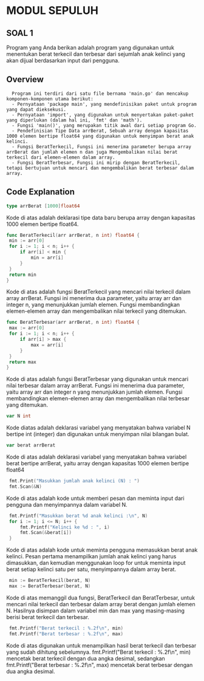 # MODUL SEPULUH
  ## SOAL 1
  Program yang Anda berikan adalah program yang digunakan untuk menentukan berat terkecil dan terbesar dari sejumlah anak kelinci yang akan dijual berdasarkan input dari pengguna.
   
   ## Overview
      Program ini terdiri dari satu file bernama 'main.go' dan mencakup komponen-komponen utama berikut:
      - Pernyataan 'package main', yang mendefinisikan paket untuk program yang dapat dieksekusi.
      - Pernyataan 'import', yang digunakan untuk menyertakan paket-paket yang diperlukan (dalam hal ini, 'fmt' dan 'math').
      - Fungsi 'main()', yang merupakan titik awal dari setiap program Go.
      - Pendefinisian Tipe Data arrBerat, Sebuah array dengan kapasitas 1000 elemen bertipe float64 yang digunakan untuk menyimpan berat anak kelinci.
      - Fungsi BeratTerkecil, Fungsi ini menerima parameter berupa array arrBerat dan jumlah elemen n dan juga Mengembalikan nilai berat terkecil dari elemen-elemen dalam array.
      - Fungsi BeratTerbesar, Fungsi ini mirip dengan BeratTerkecil, tetapi bertujuan untuk mencari dan mengembalikan berat terbesar dalam array.
      
   ## Code Explanation
   ```go
   type arrBerat [1000]float64
   ```
   Kode di atas adalah deklarasi tipe data baru berupa array dengan kapasitas 1000 elemen bertipe float64.
  
   ```go
  func BeratTerkecil(arr arrBerat, n int) float64 {
  	min := arr[0]
  	for i := 1; i < n; i++ {
  		if arr[i] < min {
  			min = arr[i]
  		}
  	}
  	return min
  }
   ```
   Kode di atas adalah fungsi BeratTerkecil yang mencari nilai terkecil dalam array arrBerat. Fungsi ini menerima dua parameter, yaitu array arr dan integer n, yang menunjukkan jumlah elemen. Fungsi membandingkan elemen-elemen array dan mengembalikan nilai terkecil yang ditemukan.

   ```go
  func BeratTerbesar(arr arrBerat, n int) float64 {
  	max := arr[0]
  	for i := 1; i < n; i++ {
  		if arr[i] > max {
  			max = arr[i]
  		}
  	}
  	return max
  }
   ```
   Kode di atas adalah fungsi BeratTerbesar yang digunakan untuk mencari nilai terbesar dalam array arrBerat. Fungsi ini menerima dua parameter, yaitu array arr dan integer n yang menunjukkan jumlah elemen. Fungsi membandingkan elemen-elemen array dan mengembalikan nilai terbesar yang ditemukan.

   ```go
   var N int
   ```
   Kode diatas adalah deklarasi variabel yang menyatakan bahwa variabel N bertipe int (integer) dan digunakan untuk menyimpan nilai bilangan bulat. 

   ```go
   var berat arrBerat
   ```
   Kode di atas adalah deklarasi variabel yang menyatakan bahwa variabel berat bertipe arrBerat, yaitu array dengan kapasitas 1000 elemen bertipe float64

   ```go
	fmt.Print("Masukkan jumlah anak kelinci (N) : ")
	fmt.Scan(&N)
   ```
   Kode di atas adalah kode untuk memberi pesan dan meminta input dari pengguna dan menyimpannya dalam variabel N.

   ```go
	fmt.Printf("Masukkan berat %d anak kelinci :\n", N)
	for i := 1; i <= N; i++ {
		fmt.Printf("Kelinci ke %d : ", i)
		fmt.Scan(&berat[i])
	}
   ```
   Kode di atas adalah kode untuk meminta pengguna memasukkan berat anak kelinci. Pesan pertama menampilkan jumlah anak kelinci yang harus dimasukkan, dan kemudian menggunakan loop for untuk meminta input berat setiap kelinci satu per satu, menyimpannya dalam array berat.

   ```go
	min := BeratTerkecil(berat, N)
	max := BeratTerbesar(berat, N)
   ```
   Kode di atas memanggil dua fungsi, BeratTerkecil dan BeratTerbesar, untuk mencari nilai terkecil dan terbesar dalam array berat dengan jumlah elemen N. Hasilnya disimpan dalam variabel min dan max yang masing-masing berisi berat terkecil dan terbesar.

   ```go
	fmt.Printf("Berat terkecil : %.2f\n", min)
	fmt.Printf("Berat terbesar : %.2f\n", max)
   ```
   Kode di atas digunakan untuk menampilkan hasil berat terkecil dan terbesar yang sudah dihitung sebelumnya. fmt.Printf("Berat terkecil : %.2f\n", min) mencetak berat terkecil dengan dua angka desimal, sedangkan fmt.Printf("Berat terbesar : %.2f\n", max) mencetak berat terbesar dengan dua angka desimal.
 
 
